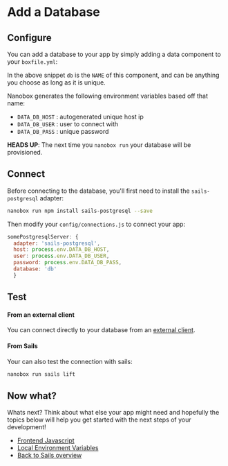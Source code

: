# Add a Database

## Configure
You can add a database to your app by simply adding a data component to your `boxfile.yml`:

<div class="meta" data-class="snippet" data-optional-components="postgres,mysql,mongo" ></div>

In the above snippet `db` is the `NAME` of this component, and can be anything you choose as long as it is unique.

Nanobox generates the following environment variables based off that name:

* `DATA_DB_HOST` : autogenerated unique host ip
* `DATA_DB_USER` : user to connect with
* `DATA_DB_PASS` : unique password

**HEADS UP**: The next time you `nanobox run` your database will be provisioned.

## Connect
Before connecting to the database, you'll first need to install the `sails-postgresql` adapter:

```bash
nanobox run npm install sails-postgresql --save
```

Then modify your `config/connections.js` to connect your app:

```javascript
somePostgresqlServer: {
  adapter: 'sails-postgresql',
  host: process.env.DATA_DB_HOST,
  user: process.env.DATA_DB_USER,
  password: process.env.DATA_DB_PASS,
  database: 'db'
  }
```

## Test

#### From an external client
You can connect directly to your database from an <a href="https://docs.nanobox.io/local-dev/managing-local-data/" target="\_blank">external client</a>.

#### From Sails
Your can also test the connection with sails:

```bash
nanobox run sails lift
```

## Now what?
Whats next? Think about what else your app might need and hopefully the topics below will help you get started with the next steps of your development!

* [Frontend Javascript](/nodejs/sails/frontend-javascript)
* [Local Environment Variables](/nodejs/sails/local-evars)
* [Back to Sails overview](/nodejs/sails)
